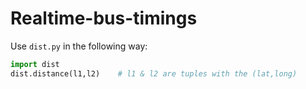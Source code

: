 # Realtime-bus-timings

Use `dist.py` in the following way:
```py
import dist
dist.distance(l1,l2)    # l1 & l2 are tuples with the (lat,long)
```
